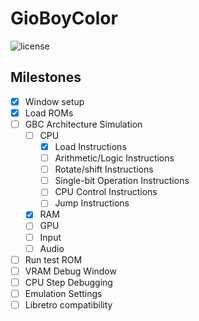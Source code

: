 # GioBoyColor

![license](https://img.shields.io/github/license/JorgeGiovannetti/GioBoyColor)

## Milestones

- [x] Window setup
- [x] Load ROMs
- [ ] GBC Architecture Simulation
  - [ ] CPU
    - [x] Load Instructions
    - [ ] Arithmetic/Logic Instructions
    - [ ] Rotate/shift Instructions
    - [ ] Single-bit Operation Instructions
    - [ ] CPU Control Instructions
    - [ ] Jump Instructions
  - [x] RAM
  - [ ] GPU
  - [ ] Input
  - [ ] Audio
- [ ] Run test ROM
- [ ] VRAM Debug Window
- [ ] CPU Step Debugging
- [ ] Emulation Settings
- [ ] Libretro compatibility
